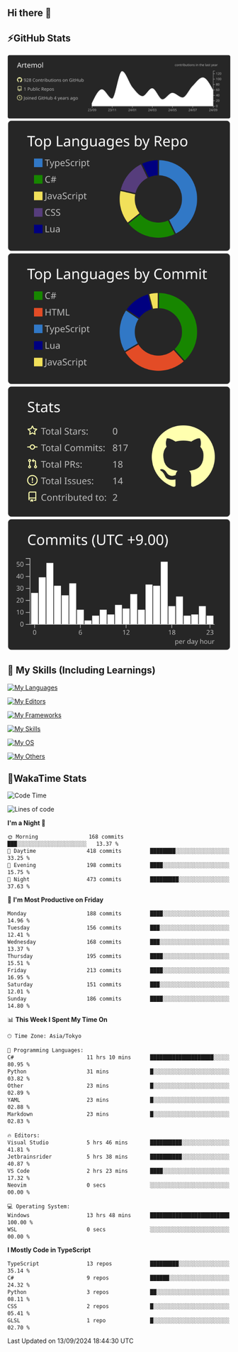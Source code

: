 ## Hi there 👋
<!--
**Artemol/Artemol** is a ✨ _special_ ✨ repository because its `README.md` (this file) appears on your GitHub profile.

Here are some ideas to get you started:

- 🔭 I’m currently working on ...
- 🌱 I’m currently learning ...
- 👯 I’m looking to collaborate on ...
- 🤔 I’m looking for help with ...
- 💬 Ask me about ...
- 📫 How to reach me: ...
- 😄 Pronouns: ...
- ⚡ Fun fact: ...
-->

## ⚡GitHub Stats
[![](https://raw.githubusercontent.com/Artemol/Artemol/main/profile-summary-card-output/apprentice/0-profile-details.svg)](https://github.com/vn7n24fzkq/github-profile-summary-cards)
[![](https://raw.githubusercontent.com/Artemol/Artemol/main/profile-summary-card-output/apprentice/1-repos-per-language.svg)](https://github.com/vn7n24fzkq/github-profile-summary-cards) [![](https://raw.githubusercontent.com/Artemol/Artemol/main/profile-summary-card-output/apprentice/2-most-commit-language.svg)](https://github.com/vn7n24fzkq/github-profile-summary-cards)
[![](https://raw.githubusercontent.com/Artemol/Artemol/main/profile-summary-card-output/apprentice/3-stats.svg)](https://github.com/vn7n24fzkq/github-profile-summary-cards) [![](https://raw.githubusercontent.com/Artemol/Artemol/main/profile-summary-card-output/apprentice/4-productive-time.svg)](https://github.com/vn7n24fzkq/github-profile-summary-cards)

## 🌱 My Skills (Including Learnings)

<!--
### Languages
-->
[![My Languages](https://skillicons.dev/icons?i=ts,py,cs,dotnet,rust,go,c,matlab,css)](https://skillicons.dev)

<!--
### Editors
-->
[![My Editors](https://skillicons.dev/icons?i=vscode,neovim,vim,visualstudio,idea)](https://skillicons.dev)

<!--
### Frameworks
-->
[![My Frameworks](https://skillicons.dev/icons?i=react,nestjs,vite,tailwind,tauri,electron,remix,nextjs,fastapi)](https://skillicons.dev)

<!--
### Tools
-->
[![My Skills](https://skillicons.dev/icons?i=git,nodejs,docker,unity,postman,bun,discord,cloudflare,bash,prometheus,grafana,obsidian)](https://skillicons.dev)

<!--
### OS
-->
[![My OS](https://skillicons.dev/icons?i=windows,ubuntu)](https://skillicons.dev)

<!--
### Others
-->
[![My Others](https://skillicons.dev/icons?i=github,raspberrypi,gcp)](https://skillicons.dev)

## 💬WakaTime Stats
<!--START_SECTION:waka-->
![Code Time](http://img.shields.io/badge/Code%20Time-179%20hrs%2018%20mins-blue)

![Lines of code](https://img.shields.io/badge/From%20Hello%20World%20I%27ve%20Written-9.9%20million%20lines%20of%20code-blue)

**I'm a Night 🦉** 

```text
🌞 Morning                168 commits         ███░░░░░░░░░░░░░░░░░░░░░░   13.37 % 
🌆 Daytime                418 commits         ████████░░░░░░░░░░░░░░░░░   33.25 % 
🌃 Evening                198 commits         ████░░░░░░░░░░░░░░░░░░░░░   15.75 % 
🌙 Night                  473 commits         █████████░░░░░░░░░░░░░░░░   37.63 % 
```
📅 **I'm Most Productive on Friday** 

```text
Monday                   188 commits         ████░░░░░░░░░░░░░░░░░░░░░   14.96 % 
Tuesday                  156 commits         ███░░░░░░░░░░░░░░░░░░░░░░   12.41 % 
Wednesday                168 commits         ███░░░░░░░░░░░░░░░░░░░░░░   13.37 % 
Thursday                 195 commits         ████░░░░░░░░░░░░░░░░░░░░░   15.51 % 
Friday                   213 commits         ████░░░░░░░░░░░░░░░░░░░░░   16.95 % 
Saturday                 151 commits         ███░░░░░░░░░░░░░░░░░░░░░░   12.01 % 
Sunday                   186 commits         ████░░░░░░░░░░░░░░░░░░░░░   14.80 % 
```


📊 **This Week I Spent My Time On** 

```text
🕑︎ Time Zone: Asia/Tokyo

💬 Programming Languages: 
C#                       11 hrs 10 mins      ████████████████████░░░░░   80.95 % 
Python                   31 mins             █░░░░░░░░░░░░░░░░░░░░░░░░   03.82 % 
Other                    23 mins             █░░░░░░░░░░░░░░░░░░░░░░░░   02.89 % 
YAML                     23 mins             █░░░░░░░░░░░░░░░░░░░░░░░░   02.88 % 
Markdown                 23 mins             █░░░░░░░░░░░░░░░░░░░░░░░░   02.83 % 

🔥 Editors: 
Visual Studio            5 hrs 46 mins       ██████████░░░░░░░░░░░░░░░   41.81 % 
Jetbrainsrider           5 hrs 38 mins       ██████████░░░░░░░░░░░░░░░   40.87 % 
VS Code                  2 hrs 23 mins       ████░░░░░░░░░░░░░░░░░░░░░   17.32 % 
Neovim                   0 secs              ░░░░░░░░░░░░░░░░░░░░░░░░░   00.00 % 

💻 Operating System: 
Windows                  13 hrs 48 mins      █████████████████████████   100.00 % 
WSL                      0 secs              ░░░░░░░░░░░░░░░░░░░░░░░░░   00.00 % 
```

**I Mostly Code in TypeScript** 

```text
TypeScript               13 repos            █████████░░░░░░░░░░░░░░░░   35.14 % 
C#                       9 repos             ██████░░░░░░░░░░░░░░░░░░░   24.32 % 
Python                   3 repos             ██░░░░░░░░░░░░░░░░░░░░░░░   08.11 % 
CSS                      2 repos             █░░░░░░░░░░░░░░░░░░░░░░░░   05.41 % 
GLSL                     1 repo              █░░░░░░░░░░░░░░░░░░░░░░░░   02.70 % 
```




 Last Updated on 13/09/2024 18:44:30 UTC
<!--END_SECTION:waka-->
